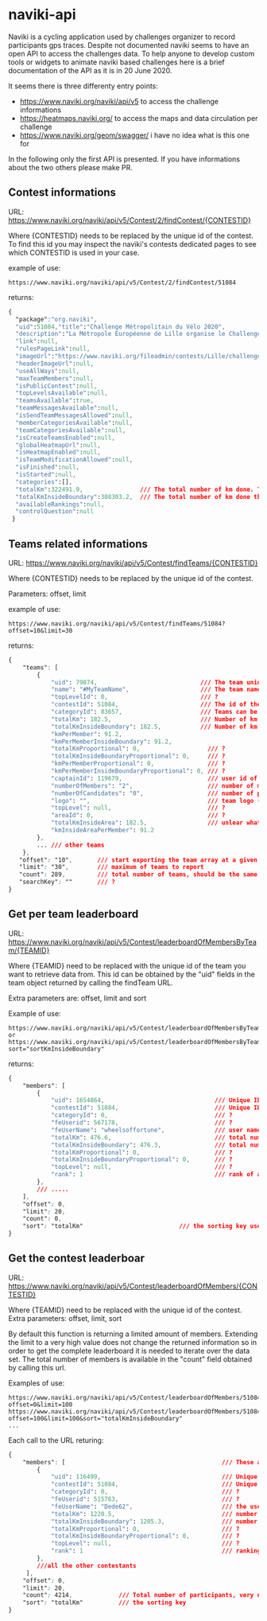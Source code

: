 # naviki-api
Naviki is a cycling application used by challenges organizer to record participants gps traces. Despite not documented naviki seems to have an open API to access the challenges data. To help anyone to develop custom tools or widgets to animate naviki based challenges here is a brief documentation of the API as it is in 20 June 2020. 

It seems there is three differenty entry points:
- https://www.naviki.org/naviki/api/v5 to access the challenge informations
- https://heatmaps.naviki.org/  to access the maps and data circulation per challenge
- https://www.naviki.org/geom/swagger/ i have no idea what is this one for

In the following only the first API is presented. If you have informations about the two others please make PR. 

Contest informations
------------------------
URL: https://www.naviki.org/naviki/api/v5/Contest/2/findContest/{CONTESTID}

Where {CONTESTID} needs to be replaced by the unique id of the contest. To find this id you may inspect the naviki's contests dedicated pages to see which CONTESTID is used in your case.

example of use:
```console
https://www.naviki.org/naviki/api/v5/Contest/2/findContest/51084
```

returns:
```css
{
  "package":"org.naviki",
  "uid":51084,"title":"Challenge Métropolitain du Vélo 2020",
  "description":"La Métropole Européenne de Lille organise le Challenge Métropolitain du vélo du 1er au 30 juin 2020.\r\nLe vélo est vertueux pour l’environnement, bon pour la santé et sûr du point de vue sanitaire pour les trajets quotidiens. Habitants de la métropole, tenez-vous prêts, sortez votre vélo et tous en selle!",
  "link":null,
  "rulesPageLink":null,
  "imageUrl":"https://www.naviki.org/fileadmin/contests/Lille/challenge-velo_2020.jpg",
  "headerImageUrl":null,
  "useAllWays":null,
  "maxTeamMembers":null,
  "isPublicContest":null,
  "topLevelsAvailable":null,
  "teamsAvailable":true,
  "teamMessagesAvailable":null,
  "isSendTeamMessagesAllowed":null,
  "memberCategoriesAvailable":null,
  "teamCategoriesAvailable":null,
  "isCreateTeamsEnabled":null,
  "globalHeatmapUrl":null,
  "isHeatmapEnabled":null,
  "isTeamModificationAllowed":null,
  "isFinished":null,
  "isStarted":null,
  "categories":[],
  "totalKm":322491.9,                /// The total number of km done. This may be different from the sum of team's totalKm
  "totalKmInsideBoundary":308303.2,  /// The total number of km done that fits the contest constraint
  "availableRankings":null,
  "controlQuestion":null
 }

```


Teams related informations
------------------------------
URL: https://www.naviki.org/naviki/api/v5/Contest/findTeams/{CONTESTID}

Where {CONTESTID} needs to be replaced by the unique id of the contest. 

Parameters: offset, limit

example of use:

```console
https://www.naviki.org/naviki/api/v5/Contest/findTeams/51084?offset=10&limit=30
```


returns:
```css
{
    "teams": [
        {
            "uid": 79874,                             /// The team unique id
            "name": "#MyTeamName",                    /// The team name
            "topLevelId": 0,                          /// ?   
            "contestId": 51084,                       /// The id of the contest
            "categoryId": 83657,                      /// Teams can be within  a category. 
            "totalKm": 182.5,                         /// Number of km done
            "totalKmInsideBoundary": 182.5,           /// Number of km done that fit the contest constraints 
            "kmPerMember": 91.2,
            "kmPerMemberInsideBoundary": 91.2,
            "totalKmProportional": 0,                   /// ?
            "totalKmInsideBoundaryProportional": 0,     /// ? 
            "kmPerMemberProportional": 0,               /// ?
            "kmPerMemberInsideBoundaryProportional": 0, /// ? 
            "captainId": 119679,                        /// user id of the capitain   
            "numberOfMembers": "2",                     /// number of members in the team 
            "numberOfCandidates": "0",                  /// number of ppl on hold until accepted by the capitain
            "logo": "",                                 /// team logo (how to set this) ? 
            "topLevel": null,                           /// ? 
            "areaId": 0,                                /// ?
            "totalKmInsideArea": 182.5,                 /// unlear what is the difference with totalKmInsideBoundary
            "kmInsideAreaPerMember": 91.2 
        },
        ... /// other teams
    },
   "offset": "10",       /// start exporting the team array at a given index
   "limit": "30",        /// maximum of teams to report
   "count": 289,         /// total number of teams, should be the same as the number of entries in the teams array
   "searchKey": ""       /// ?
} 
```

Get per team leaderboard
------------------------
URL: https://www.naviki.org/naviki/api/v5/Contest/leaderboardOfMembersByTeam/{TEAMID}

Where {TEAMID} need to be replaced with the unique id of the team you want to retrieve data from. This id can be obtained by
the "uid" fields in the team object returned by calling the findTeam URL.

Extra parameters are: offset, limit and sort

Example of use:
```console
https://www.naviki.org/naviki/api/v5/Contest/leaderboardOfMembersByTeam/72853
or
https://www.naviki.org/naviki/api/v5/Contest/leaderboardOfMembersByTeam/72853?sort="sortKmInsideBoundary"
```

returns:
```css
{
    "members": [
        {
            "uid": 1654864,                               /// Unique ID of the participant                                 
            "contestId": 51084,                           /// Unique ID of the contest
            "categoryId": 0,                              /// ? 
            "feUserid": 567178,                           /// ? 
            "feUserName": "wheelsoffortune",              /// user name
            "totalKm": 476.6,                             /// total number of km done by this member
            "totalKmInsideBoundary": 476.3,               /// total number of km withing the contest constraint 
            "totalKmProportional": 0,                     /// ? 
            "totalKmInsideBoundaryProportional": 0,       /// ? 
            "topLevel": null,                             /// ?
            "rank": 1                                     /// rank of a member according to the sorting key
        },
        /// ..... 
    ],
    "offset": 0,
    "limit": 20,
    "count": 0,
    "sort": "totalKm"                           /// the sorting key used to rank the data 
}
```

Get the contest leaderboar
--------------------------
URL: https://www.naviki.org/naviki/api/v5/Contest/leaderboardOfMembers/{CONTESTID}

Where {TEAMID} need to be replaced with the unique id of the contest. 
Extra parameters: offset, limit, sort

By default this function is returning a limited amount of members. Extending the limit to a very high value does not change the returned information so in order to get the complete leaderboard it is needed to iterate over the data set. The total number of members is available in the "count" field obtained by calling this url.  

Examples of use:
```console
https://www.naviki.org/naviki/api/v5/Contest/leaderboardOfMembers/51084?offset=0&limit=100
https://www.naviki.org/naviki/api/v5/Contest/leaderboardOfMembers/51084?offset=100&limit=100&sort="totalKmInsideBoundary"
...
```


Each call to the URL returing:
```css
{
    "members": [                                            /// These are the same information as the one obtained from     
        {                                                   
            "uid": 116499,                                  /// Unique contestent ID
            "contestId": 51084,                             /// Unique contest ID
            "categoryId": 0,                                /// ? 
            "feUserid": 515763,                             /// ? 
            "feUserName": "Dede62",                         /// the username
            "totalKm": 1220.5,                              /// number of km done in the contest
            "totalKmInsideBoundary": 1205.3,                /// number of km without the km that does not fit the contest limits.
            "totalKmProportional": 0,                       /// ?
            "totalKmInsideBoundaryProportional": 0,         /// ?
            "topLevel": null,                               /// ? 
            "rank": 1                                       /// ranking of the member according to the sorting key
        },
        ///all the other contestants
     ],
    "offset": 0,
    "limit": 20,
    "count": 4214,             /// Total number of participants, very useful to iterate over 
    "sort": "totalKm"          /// the sorting key
}
```
